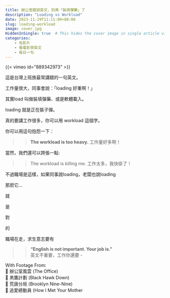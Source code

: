 ```yaml
---
title: 辦公室錯誤英文，別再「裝填彈藥」了
description: "Loading vs Workload"
date: 2023-11-29T11:11:09+08:00
slug: loading-workload
image: cover.jpg
HiddenInSingle: true  # This hides the cover image in single article view
categories:
    - 有影片
    - 看電影學英文
    - 每日一句
---
```


{{< vimeo id="889342973" >}}

這是台灣上班族最常講錯的一句英文。

工作量很大，同事會說：「loading 好重啊！」

其實load 叫做裝填彈藥、或是軟體載入。

loading 就是正在裝子彈。


真的要講工作很多，你可以用 workload 這個字。

你可以用這句抱怨一下：

>> **The workload is too heavy.**
>> 工作量好多啊！


當然，我們還可以誇張一點:

>> The workload is killing me.
>> 工作太多，我快掛了！

不過職場是這樣，如果同事說loading，老闆也說loading

那麽它...

就

是

對

的

職場在走，求生意志要有


>> **“English is not important. Your job is.”**  
>> 英文不重要，工作你還要 - 


With Footage From:  
🎥 辦公室風雲  (The Office)  
🎥 黑鷹計劃 (Black Hawk Down)   
🎥 荒唐分局 (Brooklyn Nine-Nine)  
🎥 追愛總動員 (How I Met Your Mother   
